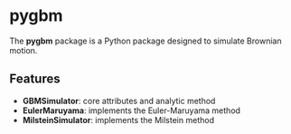 # pygbm
The **pygbm** package is a Python package designed to simulate Brownian motion.

## Features
- **GBMSimulator**: core attributes and analytic method
- **EulerMaruyama**: implements the Euler-Maruyama method
- **MilsteinSimulator**: implements the Milstein method
